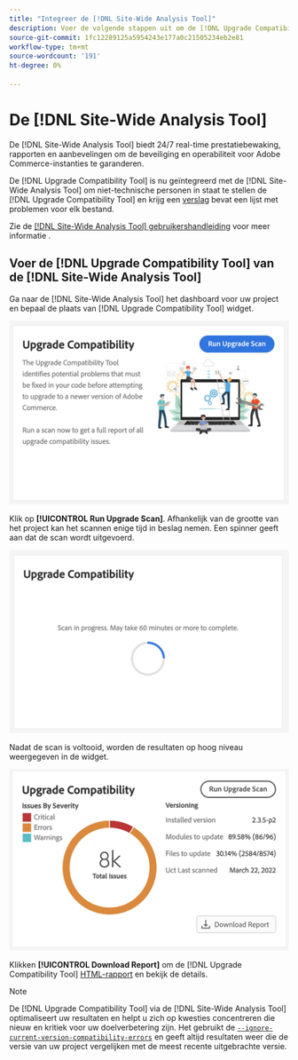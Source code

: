 ```yaml
---
title: "Integreer de [!DNL Site-Wide Analysis Tool]"
description: Voer de volgende stappen uit om de [!DNL Upgrade Compatibility Tool] verslag van de [!DNL Site-Wide Analysis Tool] dashboard op uw Adobe Commerce-project.
source-git-commit: 1fc12289125a5954243e177a0c21505234eb2e81
workflow-type: tm+mt
source-wordcount: '191'
ht-degree: 0%

---
```



# De [!DNL Site-Wide Analysis Tool]

De [!DNL Site-Wide Analysis Tool] biedt 24/7 real-time prestatiebewaking, rapporten en aanbevelingen om de beveiliging en operabiliteit voor Adobe Commerce-instanties te garanderen.

De [!DNL Upgrade Compatibility Tool] is nu geïntegreerd met de [!DNL Site-Wide Analysis Tool] om niet-technische personen in staat te stellen de [!DNL Upgrade Compatibility Tool] en krijg een [verslag](../upgrade-compatibility-tool/reports.md) bevat een lijst met problemen voor elk bestand.

Zie de [[!DNL Site-Wide Analysis Tool] gebruikershandleiding](https://docs.magento.com/user-guide/reports/site-wide-analysis-tool.html) voor meer informatie .

## Voer de [!DNL Upgrade Compatibility Tool] van de [!DNL Site-Wide Analysis Tool]

Ga naar de [!DNL Site-Wide Analysis Tool] het dashboard voor uw project en bepaal de plaats van [!DNL Upgrade Compatibility Tool] widget.

![UCT SWAT-widget - Oorspronkelijk](../../assets/upgrade-guide/uct-swat-initial.png)

Klik op **[!UICONTROL Run Upgrade Scan]**. Afhankelijk van de grootte van het project kan het scannen enige tijd in beslag nemen. Een spinner geeft aan dat de scan wordt uitgevoerd.

![UCT SWAT-widget - Bezig](../../assets/upgrade-guide/uct-swat-progress.png)

Nadat de scan is voltooid, worden de resultaten op hoog niveau weergegeven in de widget.

![UCT SWAT-widget - Resultaten](../../assets/upgrade-guide/uct-swat-results.png)

Klikken **[!UICONTROL Download Report]** om de [!DNL Upgrade Compatibility Tool] [HTML-rapport](../upgrade-compatibility-tool/reports.md#html-report) en bekijk de details.


>[!NOTE]
>
> De [!DNL Upgrade Compatibility Tool] via de [!DNL Site-Wide Analysis Tool] optimaliseert uw resultaten en helpt u zich op kwesties concentreren die nieuw en kritiek voor uw doelverbetering zijn. Het gebruikt de [`--ignore-current-version-compatibility-errors`](run.md#optimize-your-results) en geeft altijd resultaten weer die de versie van uw project vergelijken met de meest recente uitgebrachte versie.
